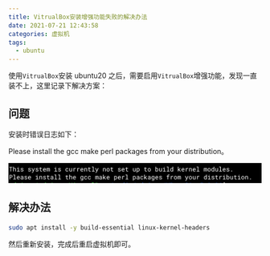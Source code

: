 ```yaml
---
title: VitrualBox安装增强功能失败的解决办法
date: 2021-07-21 12:43:58
categories: 虚拟机
tags:
  - ubuntu
---
```


使用`VitrualBox`安装 ubuntu20 之后，需要启用`VitrualBox`增强功能，发现一直装不上，这里记录下解决方案：

<!--more-->

## 问题

安装时错误日志如下：

Please install the gcc make perl packages from your distribution。

![](vitrual-box-installation-on-ubuntu/2021-07-21-12-47-21.png)

## 解决办法

```sh
sudo apt install -y build-essential linux-kernel-headers
```

然后重新安装，完成后重启虚拟机即可。
